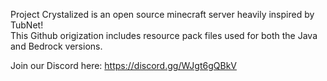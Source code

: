 Project Crystalized is an open source minecraft server heavily inspired by TubNet!
<br>This Github origization includes resource pack files used for both the Java and Bedrock versions.

Join our Discord here: https://discord.gg/WJgt6gQBkV

